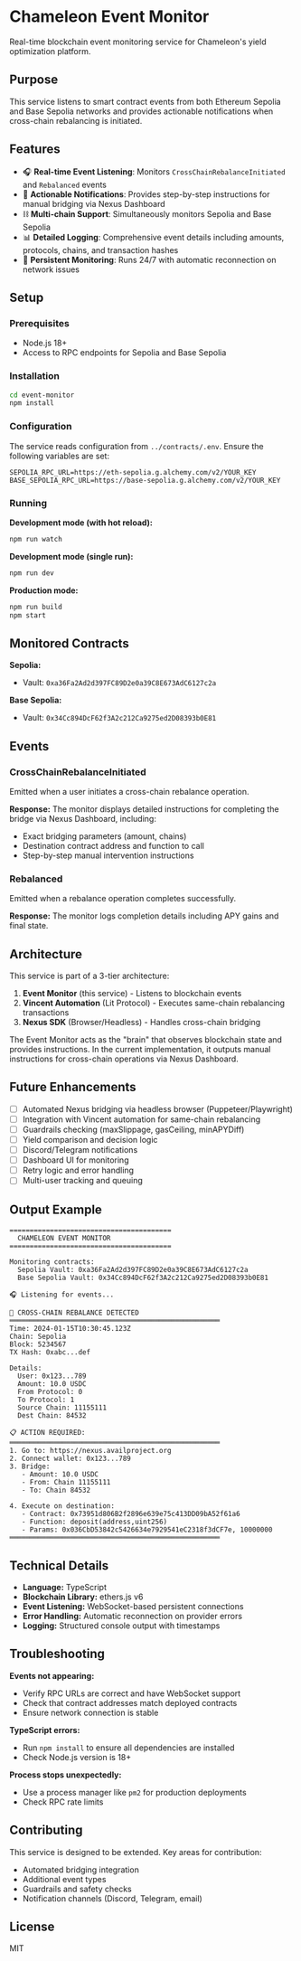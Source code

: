 # Chameleon Event Monitor

Real-time blockchain event monitoring service for Chameleon's yield optimization platform.

## Purpose

This service listens to smart contract events from both Ethereum Sepolia and Base Sepolia networks and provides actionable notifications when cross-chain rebalancing is initiated.

## Features

-   🎧 **Real-time Event Listening**: Monitors `CrossChainRebalanceInitiated` and `Rebalanced` events
-   🔔 **Actionable Notifications**: Provides step-by-step instructions for manual bridging via Nexus Dashboard
-   ⛓️ **Multi-chain Support**: Simultaneously monitors Sepolia and Base Sepolia
-   📊 **Detailed Logging**: Comprehensive event details including amounts, protocols, chains, and transaction hashes
-   🔄 **Persistent Monitoring**: Runs 24/7 with automatic reconnection on network issues

## Setup

### Prerequisites

-   Node.js 18+
-   Access to RPC endpoints for Sepolia and Base Sepolia

### Installation

```bash
cd event-monitor
npm install
```

### Configuration

The service reads configuration from `../contracts/.env`. Ensure the following variables are set:

```env
SEPOLIA_RPC_URL=https://eth-sepolia.g.alchemy.com/v2/YOUR_KEY
BASE_SEPOLIA_RPC_URL=https://base-sepolia.g.alchemy.com/v2/YOUR_KEY
```

### Running

**Development mode (with hot reload):**

```bash
npm run watch
```

**Development mode (single run):**

```bash
npm run dev
```

**Production mode:**

```bash
npm run build
npm start
```

## Monitored Contracts

**Sepolia:**

-   Vault: `0xa36Fa2Ad2d397FC89D2e0a39C8E673AdC6127c2a`

**Base Sepolia:**

-   Vault: `0x34Cc894DcF62f3A2c212Ca9275ed2D08393b0E81`

## Events

### CrossChainRebalanceInitiated

Emitted when a user initiates a cross-chain rebalance operation.

**Response:** The monitor displays detailed instructions for completing the bridge via Nexus Dashboard, including:

-   Exact bridging parameters (amount, chains)
-   Destination contract address and function to call
-   Step-by-step manual intervention instructions

### Rebalanced

Emitted when a rebalance operation completes successfully.

**Response:** The monitor logs completion details including APY gains and final state.

## Architecture

This service is part of a 3-tier architecture:

1. **Event Monitor** (this service) - Listens to blockchain events
2. **Vincent Automation** (Lit Protocol) - Executes same-chain rebalancing transactions
3. **Nexus SDK** (Browser/Headless) - Handles cross-chain bridging

The Event Monitor acts as the "brain" that observes blockchain state and provides instructions. In the current implementation, it outputs manual instructions for cross-chain operations via Nexus Dashboard.

## Future Enhancements

-   [ ] Automated Nexus bridging via headless browser (Puppeteer/Playwright)
-   [ ] Integration with Vincent automation for same-chain rebalancing
-   [ ] Guardrails checking (maxSlippage, gasCeiling, minAPYDiff)
-   [ ] Yield comparison and decision logic
-   [ ] Discord/Telegram notifications
-   [ ] Dashboard UI for monitoring
-   [ ] Retry logic and error handling
-   [ ] Multi-user tracking and queuing

## Output Example

```
========================================
  CHAMELEON EVENT MONITOR
========================================

Monitoring contracts:
  Sepolia Vault: 0xa36Fa2Ad2d397FC89D2e0a39C8E673AdC6127c2a
  Base Sepolia Vault: 0x34Cc894DcF62f3A2c212Ca9275ed2D08393b0E81

🎧 Listening for events...

🔔 CROSS-CHAIN REBALANCE DETECTED
════════════════════════════════════════════════════
Time: 2024-01-15T10:30:45.123Z
Chain: Sepolia
Block: 5234567
TX Hash: 0xabc...def

Details:
  User: 0x123...789
  Amount: 10.0 USDC
  From Protocol: 0
  To Protocol: 1
  Source Chain: 11155111
  Dest Chain: 84532

📋 ACTION REQUIRED:
════════════════════════════════════════════════════
1. Go to: https://nexus.availproject.org
2. Connect wallet: 0x123...789
3. Bridge:
   - Amount: 10.0 USDC
   - From: Chain 11155111
   - To: Chain 84532

4. Execute on destination:
   - Contract: 0x73951d806B2f2896e639e75c413DD09bA52f61a6
   - Function: deposit(address,uint256)
   - Params: 0x036CbD53842c5426634e7929541eC2318f3dCF7e, 10000000
════════════════════════════════════════════════════
```

## Technical Details

-   **Language:** TypeScript
-   **Blockchain Library:** ethers.js v6
-   **Event Listening:** WebSocket-based persistent connections
-   **Error Handling:** Automatic reconnection on provider errors
-   **Logging:** Structured console output with timestamps

## Troubleshooting

**Events not appearing:**

-   Verify RPC URLs are correct and have WebSocket support
-   Check that contract addresses match deployed contracts
-   Ensure network connection is stable

**TypeScript errors:**

-   Run `npm install` to ensure all dependencies are installed
-   Check Node.js version is 18+

**Process stops unexpectedly:**

-   Use a process manager like `pm2` for production deployments
-   Check RPC rate limits

## Contributing

This service is designed to be extended. Key areas for contribution:

-   Automated bridging integration
-   Additional event types
-   Guardrails and safety checks
-   Notification channels (Discord, Telegram, email)

## License

MIT
